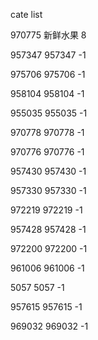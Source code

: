 cate list

970775 新鲜水果 8

957347 957347 -1

975706 975706 -1

958104 958104 -1

955035 955035 -1

970778 970778 -1

970776 970776 -1

957430 957430 -1

957330 957330 -1

972219 972219 -1

957428 957428 -1

972200 972200 -1

961006 961006 -1

5057 5057 -1

957615 957615 -1

969032 969032 -1

